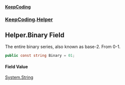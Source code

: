 #### [KeepCoding](index.md 'index')
### [KeepCoding](KeepCoding.md 'KeepCoding').[Helper](KeepCoding_Helper.md 'KeepCoding.Helper')
## Helper.Binary Field
The entire binary series, also known as base-2. From 0-1.  
```csharp
public const string Binary = 01;
```
#### Field Value
[System.String](https://docs.microsoft.com/en-us/dotnet/api/System.String 'System.String')
